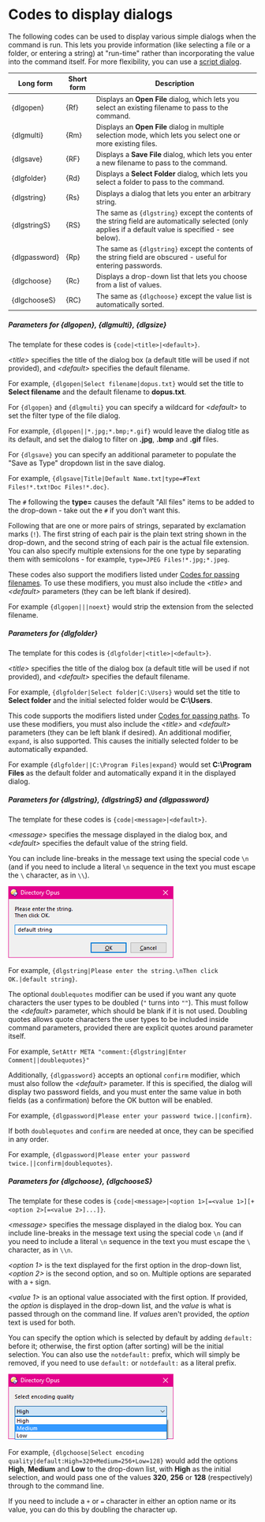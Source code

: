 # Codes to display dialogs

The following codes can be used to display various simple dialogs when the command is run. This lets you provide information (like selecting a file or a folder, or entering a string) at "run-time" rather than incorporating the value into the command itself. For more flexibility, you can use a [script dialog](/Manual/scripting/script_dialogs/RAEDME.md).

| Long form | Short form | Description |
| --- | --- | --- |
| {dlgopen} | {Rf} | Displays an **Open File** dialog, which lets you select an existing filename to pass to the command. |
| {dlgmulti} | {Rm} | Displays an **Open File** dialog in multiple selection mode, which lets you select one or more existing files. |
| {dlgsave} | {RF} | Displays a **Save File** dialog, which lets you enter a new filename to pass to the command. |
| {dlgfolder} | {Rd} | Displays a **Select Folder** dialog, which lets you select a folder to pass to the command. |
| {dlgstring} | {Rs} | Displays a dialog that lets you enter an arbitrary string. |
| {dlgstringS} | {RS} | The same as `{dlgstring}` except the contents of the string field are automatically selected (only applies if a default value is specified - see below). |
| {dlgpassword} | {Rp} | The same as `{dlgstring}` except the contents of the string field are obscured - useful for entering passwords. |
| {dlgchoose} | {Rc} | Displays a drop-down list that lets you choose from a list of values. |
| {dlgchooseS} | {RC} | The same as `{dlgchoose}` except the value list is automatically sorted. |

##### Parameters for {dlgopen}, {dlgmulti}, {dlgsize}

The template for these codes is `{code|<title>|<default>}`.

*\<title\>* specifies the title of the dialog box (a default title will be used if not provided), and *\<default\>* specifies the default filename.

For example, `{dlgopen|Select filename|dopus.txt}` would set the title to **Select filename** and the default filename to **dopus.txt**.

For `{dlgopen}` and `{dlgmulti}` you can specify a wildcard for *\<default\>* to set the filter type of the file dialog.

For example, `{dlgopen||*.jpg;*.bmp;*.gif}` would leave the dialog title as its default, and set the dialog to filter on **.jpg**, **.bmp** and **.gif** files.

For `{dlgsave}` you can specify an additional parameter to populate the "Save as Type" dropdown list in the save dialog.

For example, `{dlgsave|Title|Default Name.txt|type=#Text Files!*.txt!Doc Files!*.doc}`.

The `#` following the **type=** causes the default "All files" items to be added to the drop-down - take out the `#` if you don't want this.

Following that are one or more pairs of strings, separated by exclamation marks (`!`). The first string of each pair is the plain text string shown in the drop-down, and the second string of each pair is the actual file extension. You can also specify multiple extensions for the one type by separating them with semicolons - for example, `type=JPEG Files!*.jpg;*.jpeg`.

These codes also support the modifiers listed under [Codes for passing filenames](codes_for_passing_filenames.md). To use these modifiers, you must also include the *\<title\>* and *\<default\>* parameters (they can be left blank if desired).

For example `{dlgopen|||noext}` would strip the extension from the selected filename.

##### Parameters for {dlgfolder}

The template for this codes is `{dlgfolder|<title>|<default>}`.

*\<title\>* specifies the title of the dialog box (a default title will be used if not provided), and *\<default\>* specifies the default filename.

For example, `{dlgfolder|Select folder|C:\Users}` would set the title to **Select folder** and the initial selected folder would be **C:\Users**.

This code supports the modifiers listed under [Codes for passing paths](codes_for_passing_paths.md). To use these modifiers, you must also include the *\<title\>* and *\<default\>* parameters (they can be left blank if desired). An additional modifier, `expand`, is also supported. This causes the initially selected folder to be automatically expanded.

For example `{dlgfolder||C:\Program Files|expand}` would set **C:\Program Files** as the default folder and automatically expand it in the displayed dialog.

##### Parameters for {dlgstring}, {dlgstringS} and {dlgpassword}

The template for these codes is `{code|<message>|<default>}`.

*\<message\>* specifies the message displayed in the dialog box, and *\<default\>* specifies the default value of the string field.

You can include line-breaks in the message text using the special code `\n` (and if you need to include a literal `\n` sequence in the text you must escape the `\` character, as in `\\`).

![](/Manual/images/media/dlgstring.png)

For example, `{dlgstring|Please enter the string.\nThen click OK.|default string}`.

The optional `doublequotes` modifier can be used if you want any quote characters the user types to be doubled (`"` turns into `""`). This must follow the *\<default\>* parameter, which should be blank if it is not used. Doubling quotes allows quote characters the user types to be included inside command parameters, provided there are explicit quotes around parameter itself.

For example, `SetAttr META "comment:{dlgstring|Enter Comment||doublequotes}"`

Additionally, `{dlgpassword}` accepts an optional `confirm` modifier, which must also follow the *\<default\>* parameter. If this is specified, the dialog will display two password fields, and you must enter the same value in both fields (as a confirmation) before the OK button will be enabled.

For example, `{dlgpassword|Please enter your password twice.||confirm}`.

If both `doublequotes` and `confirm` are needed at once, they can be specified in any order.

For example, `{dlgpassword|Please enter your password twice.||confirm|doublequotes}`.

##### Parameters for {dlgchoose}, {dlgchooseS}

The template for these codes is `{code|<message>|<option 1>[=<value 1>][+<option 2>[=<value 2>]...]}`.

*\<message\>* specifies the message displayed in the dialog box. You can include line-breaks in the message text using the special code `\n` (and if you need to include a literal `\n` sequence in the text you must escape the `\` character, as in `\\n`.

*\<option 1\>* is the text displayed for the first option in the drop-down list, *\<option 2\>* is the second option, and so on. Multiple options are separated with a `+` sign.

*\<value 1\>* is an optional value associated with the first option. If provided, the *option* is displayed in the drop-down list, and the *value* is what is passed through on the command line. If *values* aren't provided, the *option* text is used for both.

You can specify the option which is selected by default by adding `default:` before it; otherwise, the first option (after sorting) will be the initial selection. You can also use the `notdefault:` prefix, which will simply be removed, if you need to use `default:` or `notdefault:` as a literal prefix.

![](/Manual/images/media/dlgchoose.png)

For example, `{dlgchoose|Select encoding quality|default:High=320+Medium=256+Low=128}` would add the options **High**, **Medium** and **Low** to the drop-down list, with **High** as the initial selection, and would pass one of the values **320**, **256** or **128** (respectively) through to the command line.

If you need to include a `+` or `=` character in either an option name or its value, you can do this by doubling the character up.
